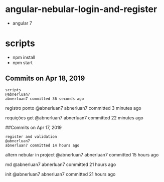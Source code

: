 # angular-nebular-login-and-register

- angular 7

# scripts

- npm install
- npm start

## Commits on Apr 18, 2019

    scripts
    @abnerluan7
    abnerluan7 committed 36 seconds ago

registro ponto
@abnerluan7
abnerluan7 committed 3 minutes ago

requições get
@abnerluan7
abnerluan7 committed 22 minutes ago

##Commits on Apr 17, 2019

    register and validation
    @abnerluan7
    abnerluan7 committed 14 hours ago

altern nebular in project
@abnerluan7
abnerluan7 committed 15 hours ago

md
@abnerluan7
abnerluan7 committed 21 hours ago

init
@abnerluan7
abnerluan7 committed 21 hours ago
